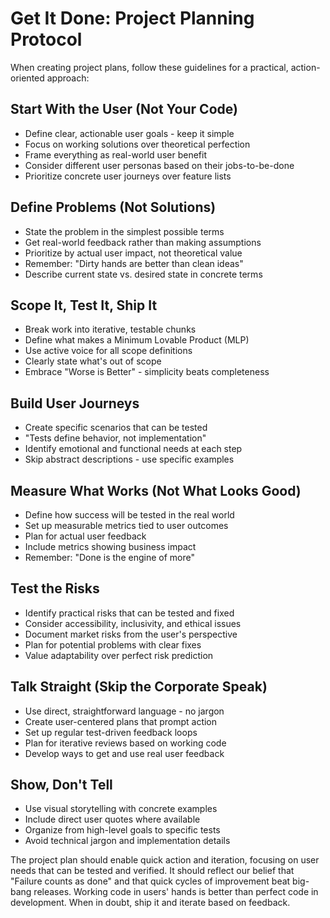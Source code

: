 # Get It Done: Project Planning Protocol

When creating project plans, follow these guidelines for a practical,
action-oriented approach:

## Start With the User (Not Your Code)

- Define clear, actionable user goals - keep it simple
- Focus on working solutions over theoretical perfection
- Frame everything as real-world user benefit
- Consider different user personas based on their jobs-to-be-done
- Prioritize concrete user journeys over feature lists

## Define Problems (Not Solutions)

- State the problem in the simplest possible terms
- Get real-world feedback rather than making assumptions
- Prioritize by actual user impact, not theoretical value
- Remember: "Dirty hands are better than clean ideas"
- Describe current state vs. desired state in concrete terms

## Scope It, Test It, Ship It

- Break work into iterative, testable chunks
- Define what makes a Minimum Lovable Product (MLP)
- Use active voice for all scope definitions
- Clearly state what's out of scope
- Embrace "Worse is Better" - simplicity beats completeness

## Build User Journeys

- Create specific scenarios that can be tested
- "Tests define behavior, not implementation"
- Identify emotional and functional needs at each step
- Skip abstract descriptions - use specific examples

## Measure What Works (Not What Looks Good)

- Define how success will be tested in the real world
- Set up measurable metrics tied to user outcomes
- Plan for actual user feedback
- Include metrics showing business impact
- Remember: "Done is the engine of more"

## Test the Risks

- Identify practical risks that can be tested and fixed
- Consider accessibility, inclusivity, and ethical issues
- Document market risks from the user's perspective
- Plan for potential problems with clear fixes
- Value adaptability over perfect risk prediction

## Talk Straight (Skip the Corporate Speak)

- Use direct, straightforward language - no jargon
- Create user-centered plans that prompt action
- Set up regular test-driven feedback loops
- Plan for iterative reviews based on working code
- Develop ways to get and use real user feedback

## Show, Don't Tell

- Use visual storytelling with concrete examples
- Include direct user quotes where available
- Organize from high-level goals to specific tests
- Avoid technical jargon and implementation details

The project plan should enable quick action and iteration, focusing on user
needs that can be tested and verified. It should reflect our belief that
"Failure counts as done" and that quick cycles of improvement beat big-bang
releases. Working code in users' hands is better than perfect code in
development. When in doubt, ship it and iterate based on feedback.
